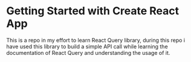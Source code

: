 # Getting Started with Create React App

This is a repo in my effort to learn React Query library, during this repo i have used this library to build a simple API call while learning the documentation of React Query and understanding the usage of it.
